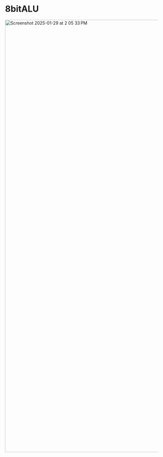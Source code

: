# 8bitALU

<img width="1426" alt="Screenshot 2025-01-29 at 2 05 33 PM" src="https://github.com/user-attachments/assets/38baf658-52de-4498-bb9c-e72d8445712f" />
